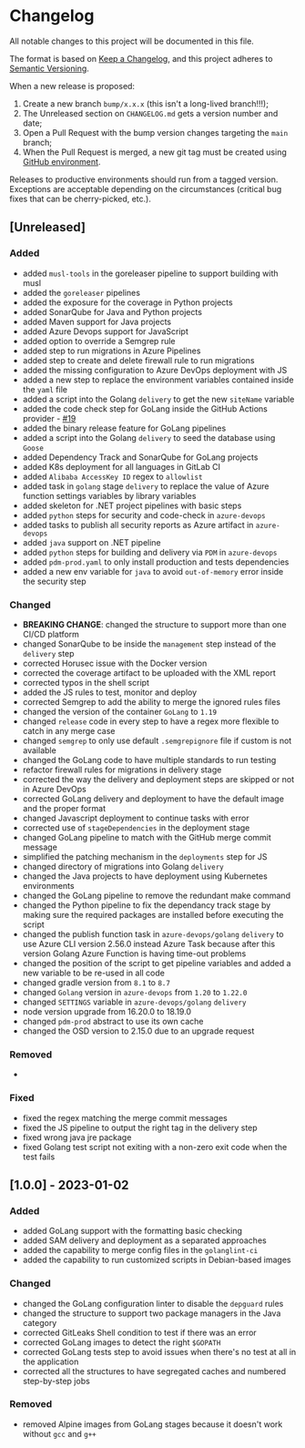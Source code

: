 # Changelog

All notable changes to this project will be documented in this file.

The format is based on [Keep a Changelog](https://keepachangelog.com/en/1.0.0/), and this project adheres to [Semantic Versioning](https://semver.org/spec/v2.0.0.html).

When a new release is proposed:

1. Create a new branch `bump/x.x.x` (this isn't a long-lived branch!!!);
2. The Unreleased section on `CHANGELOG.md` gets a version number and date;
3. Open a Pull Request with the bump version changes targeting the `main` branch;
4. When the Pull Request is merged, a new git tag must be created using [GitHub environment](https://github.com/rios0rios0/pipelines/tags).

Releases to productive environments should run from a tagged version.
Exceptions are acceptable depending on the circumstances (critical bug fixes that can be cherry-picked, etc.).

## [Unreleased]

### Added

- added `musl-tools` in the goreleaser pipeline to support building with musl
- added the `goreleaser` pipelines
- added the exposure for the coverage in Python projects
- added SonarQube for Java and Python projects
- added Maven support for Java projects
- added Azure Devops support for JavaScript
- added option to override a Semgrep rule
- added step to run migrations in Azure Pipelines
- added step to create and delete firewall rule to run migrations
- added the missing configuration to Azure DevOps deployment with JS
- added a new step to replace the environment variables contained inside the `yaml` file
- added a script into the Golang `delivery` to get the new `siteName` variable
- added the code check step for GoLang inside the GitHub Actions provider - [#19](https://github.com/rios0rios0/pipelines/issues/19)
- added the binary release feature for GoLang pipelines
- added a script into the Golang `delivery` to seed the database using `Goose`
- added Dependency Track and SonarQube for GoLang projects
- added K8s deployment for all languages in GitLab CI
- added `Alibaba AccessKey ID` regex to `allowlist`
- added task in `golang` stage `delivery` to replace the value of Azure function settings variables by library variables
- added skeleton for .NET project pipelines with basic steps
- added `python` steps for security and code-check in `azure-devops`
- added tasks to publish all security reports as Azure artifact in `azure-devops`
- added `java` support on .NET pipeline
- added `python` steps for building and delivery via `PDM` in `azure-devops`
- added `pdm-prod.yaml` to only install production and tests dependencies
- added a new env variable for `java` to avoid `out-of-memory` error inside the security step

### Changed

- **BREAKING CHANGE**: changed the structure to support more than one CI/CD platform
- changed SonarQube to be inside the `management` step instead of the `delivery` step
- corrected Horusec issue with the Docker version
- corrected the coverage artifact to be uploaded with the XML report
- corrected typos in the shell script
- added the JS rules to test, monitor and deploy
- corrected Semgrep to add the ability to merge the ignored rules files
- changed the version of the container `GoLang` to `1.19`
- changed `release` code in every step to have a regex more flexible to catch in any merge case
- changed `semgrep` to only use default `.semgrepignore` file if custom is not available
- changed the GoLang code to have multiple standards to run testing
- refactor firewall rules for migrations in delivery stage
- corrected the way the delivery and deployment steps are skipped or not in Azure DevOps
- corrected GoLang delivery and deployment to have the default image and the proper format
- changed Javascript deployment to continue tasks with error
- corrected use of `stageDependencies` in the deployment stage
- changed GoLang pipeline to match with the GitHub merge commit message
- simplified the patching mechanism in the `deployments` step for JS
- changed directory of migrations into Golang `delivery`
- changed the Java projects to have deployment using Kubernetes environments
- changed the GoLang pipeline to remove the redundant make command
- changed the Python pipeline to fix the dependancy track stage by making sure the required packages are installed before executing the script
- changed the publish function task in `azure-devops/golang` `delivery` to use Azure CLI version 2.56.0 instead Azure Task because after this version Golang Azure Function is having time-out problems
- changed the position of the script to get pipeline variables and added a new variable to be re-used in all code
- changed gradle version from `8.1` to `8.7`
- changed `Golang` version in `azure-devops` from `1.20` to `1.22.0`
- changed `SETTINGS` variable in `azure-devops/golang` `delivery`
- node version upgrade from 16.20.0 to 18.19.0
- changed `pdm-prod` abstract to use its own cache
- changed the OSD version to 2.15.0 due to an upgrade request

### Removed

-

### Fixed

- fixed the regex matching the merge commit messages
- fixed the JS pipeline to output the right tag in the delivery step
- fixed wrong java jre package
- fixed Golang test script not exiting with a non-zero exit code when the test fails

## [1.0.0] - 2023-01-02

### Added

- added GoLang support with the formatting basic checking
- added SAM delivery and deployment as a separated approaches
- added the capability to merge config files in the `golanglint-ci`
- added the capability to run customized scripts in Debian-based images

### Changed

- changed the GoLang configuration linter to disable the `depguard` rules
- changed the structure to support two package managers in the Java category
- corrected GitLeaks Shell condition to test if there was an error
- corrected GoLang images to detect the right `$GOPATH`
- corrected GoLang tests step to avoid issues when there's no test at all in the application
- corrected all the structures to have segregated caches and numbered step-by-step jobs

### Removed

- removed Alpine images from GoLang stages because it doesn't work without `gcc` and `g++`

